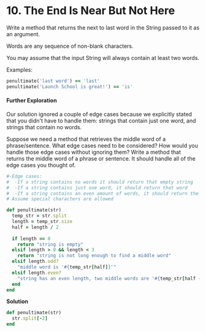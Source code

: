 # 10. The End Is Near But Not Here

Write a method that returns the next to last word in the String passed to it as an argument.

Words are any sequence of non-blank characters.

You may assume that the input String will always contain at least two words.

Examples:

```ruby
penultimate('last word') == 'last'
penultimate('Launch School is great!') == 'is'
```

#### Further Exploration

Our solution ignored a couple of edge cases because we explicitly stated that you didn't have to handle them: strings that contain just one word, and strings that contain no words.

Suppose we need a method that retrieves the middle word of a phrase/sentence. What edge cases need to be considered? How would you handle those edge cases without ignoring them? Write a method that returns the middle word of a phrase or sentence. It should handle all of the edge cases you thought of.

```ruby
#-Edge cases:
#  -If a string contains no words it should return that empty string
#  -If a string contains just one word, it should return that word
#  -If a string contains an even amount of words, it should return the two middle words
# Assume special characters are allowed

def penultimate(str)
  temp_str = str.split
  length = temp_str.size
  half = length / 2
  
  if length == 0
    return "string is empty"
  elsif length > 0 && length < 3
    return "string is not long enough to find a middle word"
  elsif length.odd?
    "middle word is '#{temp_str[half]}'"
  elsif length.even?
    "string has an even length, two middle words are '#{temp_str[half - 1]}'  and '#{temp_str[half]}'"
  end
end
```

**Solution**

```ruby
def penultimate(str)
  str.split[-2]
end
```

